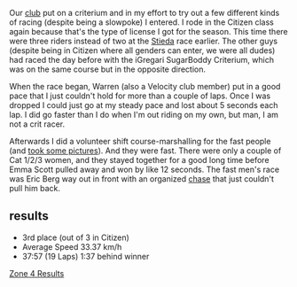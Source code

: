 Our [club](2305171104-vcc.md) put on a criterium and in my effort to try out a few different kinds of racing (despite being a slowpoke) I entered. I rode in the Citizen class again because that's the type of license I got for the season. This time there were three riders instead of two at the [Stieda](230527-stiedaclassic2023.md) race earlier. The other guys (despite being in Citizen where all genders can enter, we were all dudes) had raced the day before with the iGregari SugarBoddy Criterium, which was on the same course but in the opposite direction.

When the race began, Warren (also a Velocity club member) put in a good pace that I just couldn't hold for more than a couple of laps. Once I was dropped I could just go at my steady pace and lost about 5 seconds each lap. I did go faster than I do when I'm out riding on my own, but man, I am not a crit racer.

Afterwards I did a volunteer shift course-marshalling for the fast people (and [took some pictures](https://www.flickr.com/photos/hungry_j/sets/72177720310660540)). And they were fast. There were only a couple of Cat 1/2/3 women, and they stayed together for a good long time before Emma Scott pulled away and won by like 12 seconds. The fast men's race was Eric Berg way out in front with an organized [chase](53034945374_aa832553d2_o.jpg) that just couldn't pull him back.

## results
* 3rd place (out of 3 in Citizen)
* Average Speed 33.37 km/h
* 37:57 (19 Laps) 1:37 behind winner

[Zone 4 Results](https://zone4.ca/race/2023-07-07/3c72bc90/results)